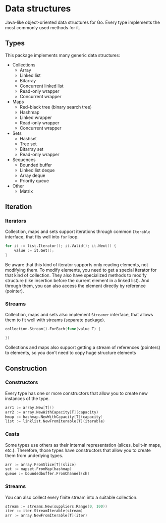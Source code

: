 # Data structures

Java-like object-oriented data structures for Go.
Every type implements the most commonly used methods for it.

## Types
This package implements many generic data structures:
- Collections
	- Array
	- Linked list
	- Bitarray
    - Concurrent linked list
	- Read-only wrapper
	- Concurrent wrapper
- Maps
	- Red-black tree (binary search tree)
	- Hashmap
	- Linked wrapper
	- Read-only wrapper
	- Concurrent wrapper
- Sets
	- Hashset
    - Tree set
    - Bitarray set
	- Read-only wrapper
- Sequences
	- Bounded buffer
    - Linked list deque
    - Array deque
	- Priority queue
- Other
	- Matrix

## Iteration

### Iterators
Collection, maps and sets support iterations through common `Iterable` interface,
that fits well into `for` loop.

```go
for it := list.Iterator(); it.Valid(); it.Next() {
	value := it.Get();
}
```
Be aware that this kind of iterator supports only reading elements, not modifying them.
To modify elements, you need to get a special iterator for that kind of collection.
They also have specialized methods to modify structure (like insertion before the
current element in a linked list).
And through them, you can also access the element directly by reference (pointer).

### Streams
Collection, maps and sets also implement `Streamer` interface, that allows them to
fit well with streams (separate package).

```go
collection.Stream().ForEach(func(value T) {

})
```

Collections and maps also support getting a stream of references (pointers) to elements,
so you don't need to copy huge structure elements

## Construction

### Constructors
Every type has one or more constructors that allow you to create new instances of
the type.

```go
arr1 := array.New[T]()
arr2 := array.NewWithCapacity[T](capacity)
hmap := hashmap.NewWithCapacity[T](capacity)
list := linklist.NewFromIterable[T](iterable)
```

### Casts
Some types use others as their internal representation (slices, built-in maps, etc.).
Therefore, those types have constructors that allow you to create them from underlying types.

```go
arr := array.FromSlice[T](slice)
set := mapset.FromMap(hashmap)
queue := boundedbuffer.FromChannel(ch)
```

### Streams
You can also collect every finite stream into a suitable collection.

```go
stream := streams.New(suppliers.Range(0, 100))
iter := iter.StreamIterable(stream)
arr := array.NewFromIterable[T](iter)
```
